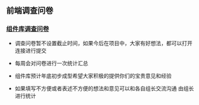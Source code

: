 ## 前端调查问卷

### [组件库调查问卷](https://wj.qq.com/s/1699161/b994)

 + 调查问卷暂不设置截止时间，如果今后在项目中，大家有好想法，都可以打开连接进行提交
 
 + 每周会对问卷进行一次统计汇总 
 
 + 组件库预计年底初步成型希望大家积极的提供你们的宝贵意见和经验
 
 + 如果填写不方便或者表述不方便的想法和意见可以和各自组长交流沟通 由组长进行统计

